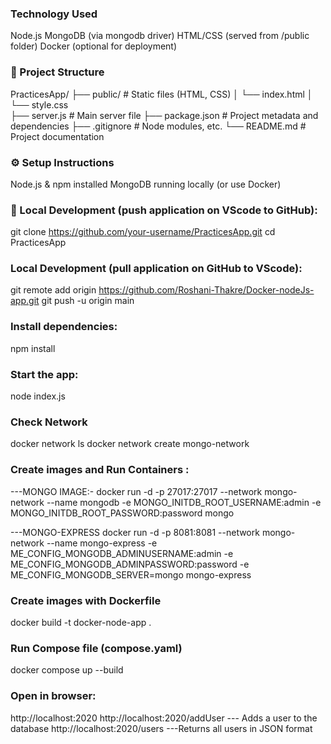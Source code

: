 ### Technology Used
Node.js
MongoDB (via mongodb driver)
HTML/CSS (served from /public folder)
Docker (optional for deployment)

### 📂 Project Structure
 PracticesApp/
├── public/               # Static files (HTML, CSS)
│   └── index.html
│    └── style.css  
├── server.js              # Main server file
├── package.json          # Project metadata and dependencies
├── .gitignore            # Node modules, etc.
└── README.md             # Project documentation

### ⚙️ Setup Instructions
Node.js & npm installed
MongoDB running locally (or use Docker)

### 🧪 Local Development (push application on VScode to GitHub):
git clone https://github.com/your-username/PracticesApp.git
cd PracticesApp

### Local Development (pull application on GitHub to VScode):
git remote add origin https://github.com/Roshani-Thakre/Docker-nodeJs-app.git
git push -u origin main

### Install dependencies:
npm install

### Start the app:
node index.js

### Check Network
docker network ls
docker network create mongo-network

### Create images and Run Containers :

---MONGO IMAGE:-
      docker run -d -p 27017:27017 --network mongo-network --name mongodb -e MONGO_INITDB_ROOT_USERNAME:admin -e MONGO_INITDB_ROOT_PASSWORD:password mongo

---MONGO-EXPRESS
      docker run -d -p 8081:8081 --network mongo-network --name mongo-express -e ME_CONFIG_MONGODB_ADMINUSERNAME:admin -e ME_CONFIG_MONGODB_ADMINPASSWORD:password -e ME_CONFIG_MONGODB_SERVER=mongo mongo-express
      
### Create images with Dockerfile 
docker build -t docker-node-app .

### Run Compose file (compose.yaml)
docker compose up --build

### Open in browser:
http://localhost:2020
http://localhost:2020/addUser --- Adds a user to the database
http://localhost:2020/users   ---Returns all users in JSON format










